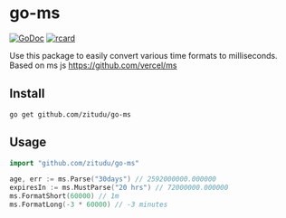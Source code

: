 # go-ms

[![GoDoc](https://godoc.org/github.com/golang/gddo?status.svg)](https://pkg.go.dev/github.com/zitudu/go-ms)
[![rcard](https://goreportcard.com/badge/github.com/json-iterator/go)](https://goreportcard.com/report/github.com/zitudu/go-ms)

Use this package to easily convert various time formats to milliseconds. Based on ms js <https://github.com/vercel/ms>

## Install

`go get github.com/zitudu/go-ms`

## Usage

```go
import "github.com/zitudu/go-ms"

age, err := ms.Parse("30days") // 2592000000.000000
expiresIn := ms.MustParse("20 hrs") // 72000000.000000
ms.FormatShort(60000) // 1m
ms.FormatLong(-3 * 60000) // -3 minutes
```
